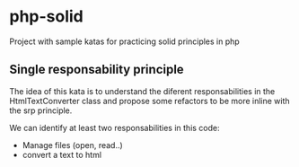 # php-solid
Project with sample katas for practicing solid principles in php

## Single responsability principle

The idea of this kata is to understand the diferent responsabilities in the HtmlTextConverter class and propose some refactors to be more inline with the srp principle.

We can identify at least two responsabilities in this code:
* Manage files (open, read..)
* convert a text to html




